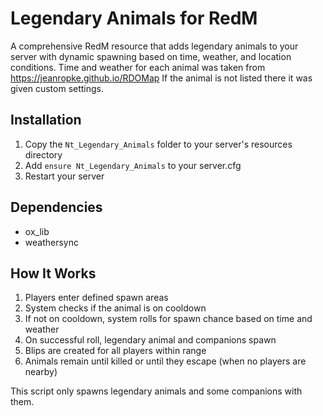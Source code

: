 # Legendary Animals for RedM

A comprehensive RedM resource that adds legendary animals to your server with dynamic spawning based on time, weather, and location conditions.
Time and weather for each animal was taken from https://jeanropke.github.io/RDOMap
If the animal is not listed there it was given custom settings.

## Installation

1. Copy the `Nt_Legendary_Animals` folder to your server's resources directory
2. Add `ensure Nt_Legendary_Animals` to your server.cfg
3. Restart your server

## Dependencies

- ox_lib
- weathersync

## How It Works

1. Players enter defined spawn areas
2. System checks if the animal is on cooldown
3. If not on cooldown, system rolls for spawn chance based on time and weather
4. On successful roll, legendary animal and companions spawn
5. Blips are created for all players within range
6. Animals remain until killed or until they escape (when no players are nearby)

This script only spawns legendary animals and some companions with them.